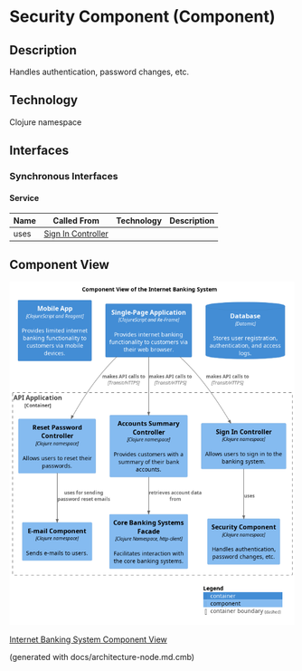 # Security Component (Component)
## Description
Handles authentication, password changes, etc.

## Technology
Clojure namespace


## Interfaces

### Synchronous Interfaces

#### Service
| Name | Called From | Technology | Description |
|---|---|---|---|
| uses | [Sign In Controller](../../../mybank/digital-banking/internet-banking-system/sign-in-controller.md) |  |  |

## Component View
![Component View of the Internet Banking System](../../../mybank/digital-banking/internet-banking-system/component-view.png)

[Internet Banking System Component View](../../../mybank/digital-banking/internet-banking-system/component-view.md)


(generated with docs/architecture-node.md.cmb)
